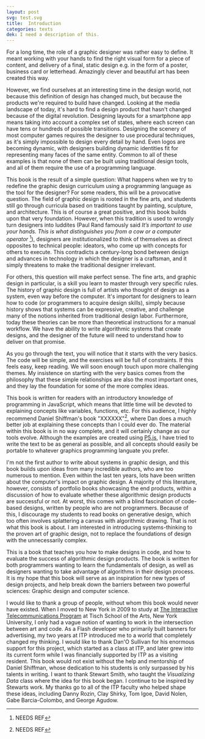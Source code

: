```yaml
---
layout: post
svg: test.svg
title:  Introduction
categories: texts
dek: I need a description of this.
---
```


For a long time, the role of a graphic designer was rather easy to define. It meant working with your hands to find the right visual form for a piece of content, and delivery of a final, static design e.g. in the form of a poster, business card or letterhead. Amazingly clever and beautiful art has been created this way.

However, we find ourselves at an interesting time in the design world, not because this definition of design has changed much, but because the products we're required to build have changed. Looking at the media landscape of today, it's hard to find a design product that hasn't changed because of the digital revolution. Designing layouts for a smartphone app means taking into account a complex set of states, where each screen can have tens or hundreds of possible transitions. Designing the scenery of most computer games requires the designer to use procedural techniques, as it's simply impossible to design every detail by hand. Even logos are becoming dynamic, with designers building dynamic identities fit for representing many faces of the same entity. Common to all of these examples is that none of them can be built using traditional design tools, and all of them require the use of a programming language.

This book is the result of a simple question: What happens when we try to redefine the graphic design curriculum using a programming language as the tool for the designer? For some readers, this will be a provocative question. The field of graphic design is rooted in the fine arts, and students still go through curricula based on traditions taught by painting, sculpture, and architecture. This is of course a great positive, and this book builds upon that very foundation. However, when this tradition is used to wrongly turn designers into luddites (Paul Rand famously said *It’s important to use your hands. This is what distinguishes you from a cow or a computer operator* [^1]), designers are institutionalized to think of themselves as direct opposites to technical people: ideators, who come up with concepts for others to execute. This contradicts a century-long bond between design and advances in technology in which the designer is a craftsman, and it simply threatens to make the traditional designer irrelevant.

For others, this question will make perfect sense. The fine arts, and graphic design in particular, is a skill you learn to master through very specific rules. The history of graphic design is full of artists who thought of design as a system, even way before the computer. It's important for designers to learn how to code (or programmers to acquire design skills), simply because history shows that systems can be expressive, creative, and challenge many of the notions inherited from traditional design labor. Furthermore, today these theories can be more than theoretical instructions for a manual workflow. We have the ability to write algorithmic systems that create designs, and the designer of the future will need to understand how to deliver on that promise.

As you go through the text, you will notice that it starts with the very basics. The code will be simple, and the exercises will be full of constraints. If this feels easy, keep reading. We will soon enough touch upon more challenging themes. My insistence on starting with the very basics comes from the philosophy that these simple relationships are also the most important ones, and they lay the foundation for some of the more complex ideas.

This book is written for readers with an introductory knowledge of programming in JavaScript, which means that little time will be devoted to explaining concepts like variables, functions, etc. For this audience, I highly recommend Daniel Shiffman's book "XXXXXX"[^2], where Dan does a much better job at explaining these concepts than I could ever do. The material within this book is in no way complete, and it will certainly change as our tools evolve. Although the examples are created using [P5.js](http://p5js.org), I have tried to write the text to be as general as possible, and all concepts should easily be portable to whatever graphics programming languate you prefer.

I'm not the first author to write about systems in graphic design, and this book builds upon ideas from many incredible authors, who are too numerous to mention. Even within the last ten years, lots have been written about the computer's impact on graphic design. A majority of this literature, however, consists of portfolio books showcasing the end products, within a discussion of how to evaluate whether these algorithmic design products are successful or not. At worst, this comes with a blind fascination of code-based designs, written by people who are not programmers. Because of this, I discourage my students to read books on generative design, which too often involves splattering a canvas with algorithmic drawing. That is not what this book is about. I am interested in introducing systems-thinking to the proven art of graphic design, not to replace the foundations of design with the unnecessarily complex.

This is a book that teaches you how to make designs in code, and how to evaluate the success of algorithmic design products. The book is written for both programmers wanting to learn the fundamentals of design, as well as designers wanting to take advantage of algorithms in their design process. It is my hope that this book will serve as an inspiration for new types of design projects, and help break down the barriers between two powerful sciences: Graphic design and computer science.

I would like to thank a group of people, without whom this book would never have existed. When I moved to New York in 2009 to study at [The Interactive Telecommunications Program](https://tisch.nyu.edu/itp) at Tisch School of the Arts, New York University, I only had a vague notion of wanting to work in the intersection between art and code. As a Flash developer who primarily built banners for advertising, my two years at ITP introduced me to a world that completely changed my thinking. I would like to thank Dan'O Sullivan for his enormous support for this project, which started as a class at ITP, and later grew into its current form while I was financially supported by ITP as a visiting resident. This book would not exist without the help and mentorship of Daniel Shiffman, whose dedication to his students is only surpassed by his talents in writing. I want to thank Stewart Smith, who taught the *Visualizing Data* class where the idea for this book began. I continue to be inspired by Stewarts work. My thanks go to all of the ITP faculty who helped shape these ideas, including Danny Rozin, Clay Shirky, Tom Igoe, David Nolen, Gabe Barcia-Colombo, and George Agudow.

[^1]: NEEDS REF
[^2]: NEEDS REF
[^3]: NEEDS REF
